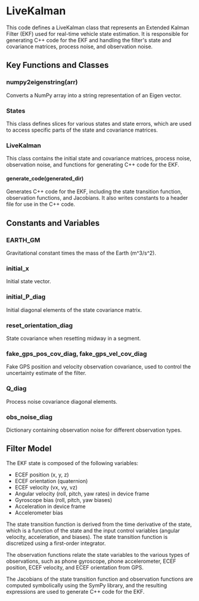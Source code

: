 # LiveKalman

This code defines a LiveKalman class that represents an Extended Kalman Filter (EKF) used for real-time vehicle state estimation. It is responsible for generating C++ code for the EKF and handling the filter's state and covariance matrices, process noise, and observation noise.

## Key Functions and Classes

### numpy2eigenstring(arr)
Converts a NumPy array into a string representation of an Eigen vector.

### States
This class defines slices for various states and state errors, which are used to access specific parts of the state and covariance matrices.

### LiveKalman
This class contains the initial state and covariance matrices, process noise, observation noise, and functions for generating C++ code for the EKF.

#### generate_code(generated_dir)
Generates C++ code for the EKF, including the state transition function, observation functions, and Jacobians. It also writes constants to a header file for use in the C++ code.

## Constants and Variables

### EARTH_GM
Gravitational constant times the mass of the Earth (m^3/s^2).

### initial_x
Initial state vector.

### initial_P_diag
Initial diagonal elements of the state covariance matrix.

### reset_orientation_diag
State covariance when resetting midway in a segment.

### fake_gps_pos_cov_diag, fake_gps_vel_cov_diag
Fake GPS position and velocity observation covariance, used to control the uncertainty estimate of the filter.

### Q_diag
Process noise covariance diagonal elements.

### obs_noise_diag
Dictionary containing observation noise for different observation types.

## Filter Model

The EKF state is composed of the following variables:
- ECEF position (x, y, z)
- ECEF orientation (quaternion)
- ECEF velocity (vx, vy, vz)
- Angular velocity (roll, pitch, yaw rates) in device frame
- Gyroscope bias (roll, pitch, yaw biases)
- Acceleration in device frame
- Accelerometer bias

The state transition function is derived from the time derivative of the state, which is a function of the state and the input control variables (angular velocity, acceleration, and biases). The state transition function is discretized using a first-order integrator.

The observation functions relate the state variables to the various types of observations, such as phone gyroscope, phone accelerometer, ECEF position, ECEF velocity, and ECEF orientation from GPS.

The Jacobians of the state transition function and observation functions are computed symbolically using the SymPy library, and the resulting expressions are used to generate C++ code for the EKF.